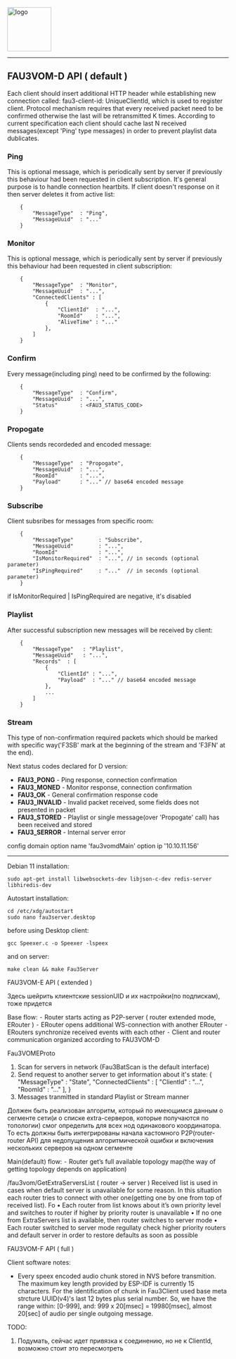 
<img src="logo.png" alt="logo" width="100"/>

--------------------------------------------------------------------------------------------------------------------------

## FAU3VOM-D API ( default )

Each client should insert additional HTTP header while establishing new connection called: fau3-client-id: UniqueClientId, which is used to register client.
Protocol mechanism requires that every received packet need to be confirmed otherwise the last will be retransmitted K times. According to current specification each client should cache last N received messages(except 'Ping' type messages) in order to prevent playlist data dublicates.

### Ping
This is optional message, which is periodically sent by server if previously this behaviour had been requested in client subscription.
It's general purpose is to handle connection heartbits. If client doesn't response on it then server deletes it from active list:
```
    {
        "MessageType"  : "Ping",
        "MessageUuid"  : "..."
    }
```

### Monitor
This is optional message, which is periodically sent by server if previously this behaviour had been requested in client subscription:
```
    {
        "MessageType"  : "Monitor",
        "MessageUuid"  : "...",
        "ConnectedClients" : [
            {
                "ClientId"  : "...",
                "RoomId"    : "...",
                "AliveTime" : "..."
            },
        ]
    }

```
### Confirm
Every message(including ping) need to be confirmed by the following:
```
    {
        "MessageType"  : "Confirm",
        "MessageUuid"  : "...",
        "Status"       : <FAU3_STATUS_CODE>
    }
```
### Propogate
Clients sends recordeded and encoded message:
```
    {
        "MessageType"  : "Propogate",
        "MessageUuid"  : "...",
        "RoomId"       : "...",
        "Payload"      : "..." // base64 encoded message
    }
```
### Subscribe
Client subsribes for messages from specific room:
```
    {
        "MessageType"        : "Subscribe",
        "MessageUuid"        : "...",
        "RoomId"             : "...",
        "IsMonitorRequired"  : "...", // in seconds (optional parameter)
        "IsPingRequired"     : "..."  // in seconds (optional parameter)
    }
```
if IsMonitorRequired | IsPingRequired are negative, it's disabled
### Playlist
After successful subscription new messages will be received by client:
```
    {
        "MessageType"   : "Playlist",
        "MessageUuid"   : "...",
        "Records"  : [
            {
                "ClientId" : "...",
                "Payload"  : "..." // base64 encoded message
            },
            ...
        ]
    }
```
### Stream
This type of non-confirmation required packets which should be marked with specific way('F3SB' mark at the beginning of the stream and 'F3FN' at the end).

Next status codes declared for D version:

* **FAU3_PONG**    - Ping response, connection confirmation
* **FAU3_MONED**   - Monitor response, connection confirmation
* **FAU3_OK**      - General confirmation response code
* **FAU3_INVALID** - Invalid packet received, some fields does not presented in packet
* **FAU3_STORED**  - Playlist or single message(over 'Propogate' call) has been received and stored
* **FAU3_SERROR**  - Internal server error


config domain
        option name 'fau3vomdMain'
        option ip '10.10.11.156'

--------------------------------------------------------------------------------------------------------------------------

Debian 11 installation:
```
sudo apt-get install libwebsockets-dev libjson-c-dev redis-server libhiredis-dev
```
Autostart installation:
```
cd /etc/xdg/autostart
sudo nano fau3server.desktop
```
before using Desktop client:
```
gcc Speexer.c -o Speexer -lspeex
```
and on server:
```
make clean && make Fau3Server
```



FAU3VOM-E API ( extended )

Здесь шейрить клиентские sessionUID и их настройки(по подпискам), тоже придется

Base flow:
 ⁃ Router starts acting as P2P-server ( router extended mode, ERouter )
 ⁃ ERouter opens additional WS-connection with another ERouter
 ⁃ ERouters synchronize received events with each other
 ⁃ Client and router communication organized according to FAU3VOM-D

Fau3VOMEProto

1. Scan for servers in network (Fau3BatScan is the default interface)
2. Send request to another server to get information about it's state:
{
    "MessageType" : "State",
    "ConnectedClients" : [
        "ClientId" : "...",
        "RoomId" : "..."
    ],
}
3. Messages tranmitted in standard Playlist or Stream manner





Должен быть реализован алгоритм, который по имеющимся данным о сегменте сети(и о списке extra-серверов, которые получаются по топологии) смог определить для всех нод одинакового координатора. То есть должны быть интегрированы начала кастомного P2P(router-router API) для недопущения алгоритмической ошибки и включения нескольких серверов на одном сегменте

Main(default) flow:
 ⁃ Router get’s full available topology map(the way of getting topology depends on application)

/fau3vom/GetExtraServersList ( router -> server )
Received list is used in cases when default server is unavailable for some reason. In this situation each router tries to connect with other one(getting one by one from top of received list). Fo
 • Each router from list knows about it’s own priority level and switches to router if higher by priority router is unavailable
 • If no one from ExtraServers list is available, then router switches to server mode
 • Each router switched to server mode regullaty check higher priority routers and default server in order to restore defaults as soon as possible


FAU3VOM-F API ( full )






Client software notes:

- Every speex encoded audio chunk stored in NVS before transmition. The maximum key length provided by ESP-IDF is currently 15 characters. For the identification of chunk in Fau3Client used base meta strcture UUID(v4)'s last 12 bytes plus serial number. So, we have the range within: [0-999], and: 999 x 20[msec] = 19980[msec], almost 20[sec] of audio per single outgoing message.


TODO:
1. Подумать, сейчас идет привязка к соединению, но не к ClientId, возможно стоит это пересмотреть

